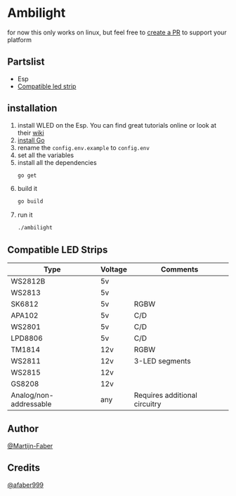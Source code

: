 # Ambilight

for now this only works on linux, but feel free to [create a PR](https://github.com/Martijn-Faber/ambilight/pulls) to support your platform

## Partslist

- Esp
- [Compatible led strip](#compatible-led-strips)

## installation

1. install WLED on the Esp. You can find great tutorials online or look at their [wiki](https://github.com/Aircoookie/WLED/wiki/)
2. [install Go](https://golang.org/doc/install)
3. rename the `config.env.example` to `config.env`
4. set all the variables
5. install all the dependencies
   ```bash
   go get
   ```
6. build it
   ```bash
   go build
   ```
7. run it
    ```bash
    ./ambilight
    ```

## Compatible LED Strips

| Type                   | Voltage | Comments                      |
| ---------------------- | ------- | ----------------------------- |
| WS2812B                | 5v      |
| WS2813                 | 5v      |
| SK6812                 | 5v      | RGBW                          |
| APA102                 | 5v      | C/D                           |
| WS2801                 | 5v      | C/D                           |
| LPD8806                | 5v      | C/D                           |
| TM1814                 | 12v     | RGBW                          |
| WS2811                 | 12v     | 3-LED segments                |
| WS2815                 | 12v     |
| GS8208                 | 12v     |
| Analog/non-addressable | any     | Requires additional circuitry |

## Author

[@Martijn-Faber](https://github.com/Martijn-Faber)

## Credits

[@afaber999](https://github.com/afaber999)
